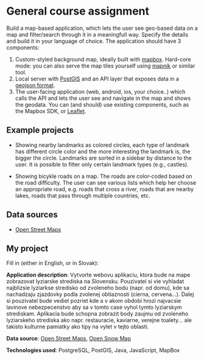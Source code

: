 # General course assignment

Build a map-based application, which lets the user see geo-based data on a map and filter/search through it in a meaningfull way. Specify the details and build it in your language of choice. The application should have 3 components:

1. Custom-styled background map, ideally built with [mapbox](http://mapbox.com). Hard-core mode: you can also serve the map tiles yourself using [mapnik](http://mapnik.org/) or similar tool.
2. Local server with [PostGIS](http://postgis.net/) and an API layer that exposes data in a [geojson format](http://geojson.org/).
3. The user-facing application (web, android, ios, your choice..) which calls the API and lets the user see and navigate in the map and shows the geodata. You can (and should) use existing components, such as the Mapbox SDK, or [Leaflet](http://leafletjs.com/).

## Example projects

- Showing nearby landmarks as colored circles, each type of landmark has different circle color and the more interesting the landmark is, the bigger the circle. Landmarks are sorted in a sidebar by distance to the user. It is possible to filter only certain landmark types (e.g., castles).

- Showing bicykle roads on a map. The roads are color-coded based on the road difficulty. The user can see various lists which help her choose an appropriate road, e.g. roads that cross a river, roads that are nearby lakes, roads that pass through multiple countries, etc.

## Data sources

- [Open Street Maps](https://www.openstreetmap.org/)

## My project

Fill in (either in English, or in Slovak):

**Application description**: Vytvorte webovu aplikaciu, ktora bude na mape zobrazovat lyziarske strediska na Slovensku. Pouzivatel si vie vyhladat najblizsie lyziarkse stredisko od zvoleneho bodu (napr. od domu), kde sa nachadzaju zjazdovky podla zvolenej obtiaznosti (cierna, cervena...). Dalej si pouzivatel bude vediet pozriet kde a v akom obdobi hrozi najvacsie lavinove nebezpecenstvo aby sa v tomto case vyhol tymto lyziarskym strediskam. Aplikacia bude schopna zobrazit body zaujmu od zvoleneho lyziarskeho strediska ako napr. restauracie, kaviarne, verejne toalety... ale takisto kulturne pamiatky ako tipy na vylet v tejto oblasti. 

**Data source**: [Open Street Maps](https://www.openstreetmap.org/), [Open Snow Map](http://www.opensnowmap.org/)

**Technologies used**: PostgreSQL, PostGIS, Java, JavaScript, MapBox
